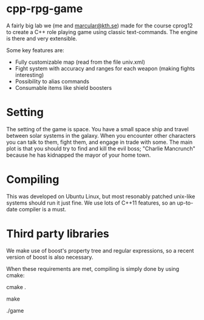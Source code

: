 cpp-rpg-game
============

A fairly big lab we (me and marcular@kth.se) made for the course cprog12 to create a C++ 
role playing game using classic text-commands. 
The engine is there and very extensible.

Some key features are:

* Fully customizable map (read from the file univ.xml)
* Fight system with accuracy and ranges for each weapon (making fights interesting)
* Possibility to alias commands
* Consumable items like shield boosters

Setting
=======

The setting of the game is space. You have a small space ship and travel between solar systems in the galaxy.
When you encounter other characters you can talk to them, fight them, and engage in trade with some.
The main plot is that you should try to find and kill the evil boss; "Charlie Mancrunch" because
he has kidnapped the mayor of your home town.


Compiling
=========

This was developed on Ubuntu Linux, but most resonably patched unix-like systems should run it just fine.
We use lots of C++11 features, so an up-to-date compiler is a must.

Third party libraries
=====================

We make use of boost's property tree and regular expressions, so a recent version of boost is also necessary.

When these requirements are met, compiling is simply done by using cmake:

cmake .

make 

./game


